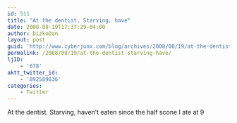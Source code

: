 ```yaml
---
id: 511
title: "At the dentist. Starving, have"
date: 2008-08-19T17:37:29-04:00
author: DizkoDan
layout: post
guid: 'http://www.cyberjunx.com/blog/archives/2008/08/19/at-the-dentist-starving-have/'
permalink: /2008/08/19/at-the-dentist-starving-have/
ljID:
    - '678'
aktt_twitter_id:
    - '892589836'
categories:
    - Twitter
---
```


At the dentist. Starving, haven’t eaten since the half scone I ate at 9
